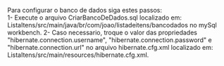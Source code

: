 Para configurar o banco de dados siga estes passos:    
1- Execute o arquivo CriarBancoDeDados.sql localizado em: ListaItens/src/main/java/br/com/joao/listadeitens/bancodados no mySql workbench.
2- Caso necessario, troque o valor das propriedades "hibernate.connection.username", "hibernate.connection.password" e "hibernate.connection.url" no arquivo hibernate.cfg.xml localizado em: ListaItens/src/main/resources/hibernate.cfg.xml.
